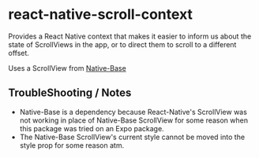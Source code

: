 # react-native-scroll-context

Provides a React Native context that makes it easier to inform us about the state of ScrollViews in the app, or to direct them to scroll to a different offset.

Uses a ScrollView from [Native-Base](https://docs.nativebase.io/)

## TroubleShooting / Notes

- Native-Base is a dependency because React-Native's ScrollView was not working in place of Native-Base ScrollView for some reason when this package was tried on an Expo package.
- The Native-Base ScrollView's current style cannot be moved into the style prop for some reason atm.
